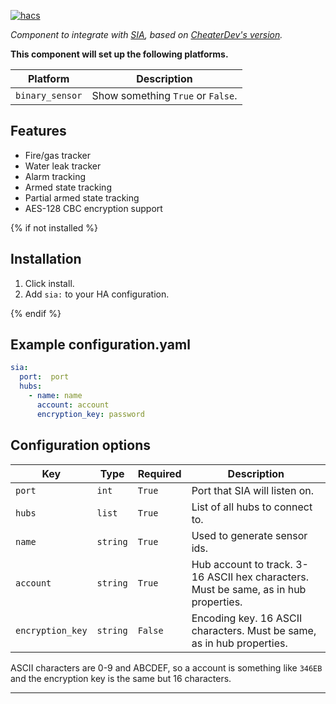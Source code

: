 [![hacs][hacsbadge]](hacs)

_Component to integrate with [SIA][sia], based on [CheaterDev's version][ch_sia]._

**This component will set up the following platforms.**

Platform | Description
-- | --
`binary_sensor` | Show something `True` or `False`.

## Features
- Fire/gas tracker
- Water leak tracker
- Alarm tracking
- Armed state tracking
- Partial armed state tracking
- AES-128 CBC encryption support

{% if not installed %}
## Installation

1. Click install.
1. Add `sia:` to your HA configuration.

{% endif %}
## Example configuration.yaml

```yaml
sia:
  port:  port
  hubs:
    - name: name
      account: account
      encryption_key: password
```

## Configuration options

Key | Type | Required | Description
-- | -- | -- | --
`port` | `int` | `True` | Port that SIA will listen on.
`hubs` | `list` | `True` | List of all hubs to connect to.
`name` | `string` | `True` | Used to generate sensor ids.
`account` | `string` | `True` |  Hub account to track. 3-16 ASCII hex characters. Must be same, as in hub properties.
`encryption_key` | `string` | `False` | Encoding key. 16 ASCII characters. Must be same, as in hub properties.

ASCII characters are 0-9 and ABCDEF, so a account is something like `346EB` and the encryption key is the same but 16 characters.


***

[sia]: https://github.com/eavanvalkenburg/sia-ha
[ch_sia]: https://github.com/Cheaterdev/sia-ha
[hacs]: https://github.com/custom-components/hacs
[hacsbadge]: https://img.shields.io/badge/HACS-Custom-orange.svg?style=for-the-badge